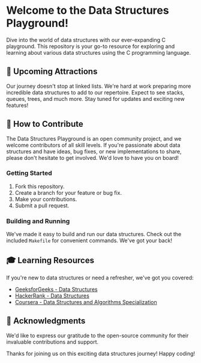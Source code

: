 # Welcome to the Data Structures Playground!

Dive into the world of data structures with our ever-expanding C playground. This repository is your go-to resource for exploring and learning about various data structures using the C programming language.

## 🌠 Upcoming Attractions

Our journey doesn't stop at linked lists. We're hard at work preparing more incredible data structures to add to our repertoire. Expect to see stacks, queues, trees, and much more. Stay tuned for updates and exciting new features!

## 🚀 How to Contribute

The Data Structures Playground is an open community project, and we welcome contributors of all skill levels. If you're passionate about data structures and have ideas, bug fixes, or new implementations to share, please don't hesitate to get involved. We'd love to have you on board!

### Getting Started

1. Fork this repository.
2. Create a branch for your feature or bug fix.
3. Make your contributions.
4. Submit a pull request.

### Building and Running

We've made it easy to build and run our data structures. Check out the included `Makefile` for convenient commands. We've got your back!

## 🎓 Learning Resources

If you're new to data structures or need a refresher, we've got you covered:

- [GeeksforGeeks - Data Structures](https://www.geeksforgeeks.org/data-structures/)
- [HackerRank - Data Structures](https://www.hackerrank.com/domains/tutorials/10-days-of-data-structures)
- [Coursera - Data Structures and Algorithms Specialization](https://www.coursera.org/specializations/data-structures-algorithms)

## 👏 Acknowledgments

We'd like to express our gratitude to the open-source community for their invaluable contributions and support.

Thanks for joining us on this exciting data structures journey! Happy coding!
